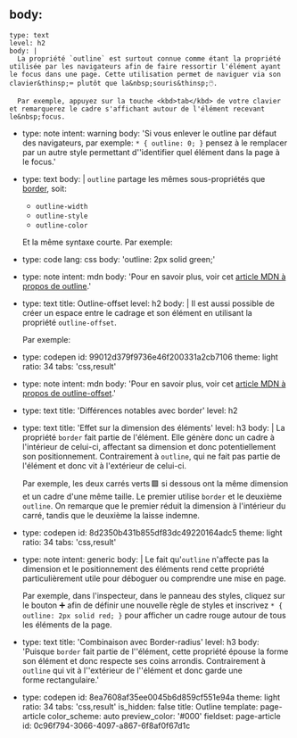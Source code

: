 body:
  -
    type: text
    level: h2
    body: |
      La propriété `outline` est surtout connue comme étant la propriété utilisée par les navigateurs afin de faire ressortir l'élément ayant le focus dans une page. Cette utilisation permet de naviguer via son clavier&thinsp;⌨️ plutôt que la&nbsp;souris&thinsp;🖱️.
      
      Par exemple, appuyez sur la touche <kbd>tab</kbd> de votre clavier et remarquerez le cadre s'affichant autour de l'élément recevant le&nbsp;focus.
  -
    type: note
    intent: warning
    body: 'Si vous enlever le outline par défaut des navigateurs, par exemple: `* { outline: 0; }` pensez à le remplacer par un autre style permettant d''identifier quel élément dans la page à le&nbsp;focus.'
  -
    type: text
    body: |
      `outline` partage les mêmes sous-propriétés que [border](#border),&nbsp;soit:
      
      - `outline-width`
      - `outline-style`
      - `outline-color`
      
      Et la même syntaxe courte. Par&nbsp;exemple:
  -
    type: code
    lang: css
    body: 'outline: 2px solid green;'
  -
    type: note
    intent: mdn
    body: 'Pour en savoir plus, voir cet [article MDN à propos de&nbsp;outline](https://developer.mozilla.org/fr/docs/Web/CSS/outline).'
  -
    type: text
    title: Outline-offset
    level: h2
    body: |
      Il est aussi possible de créer un espace entre le cadrage et son élément en utilisant la propriété&nbsp;`outline-offset`.
      
      Par&nbsp;exemple:
  -
    type: codepen
    id: 99012d379f9736e46f200331a2cb7106
    theme: light
    ratio: 34
    tabs: 'css,result'
  -
    type: note
    intent: mdn
    body: 'Pour en savoir plus, voir cet [article MDN à propos de&nbsp;outline-offset](https://developer.mozilla.org/fr/docs/Web/CSS/outline-offset).'
  -
    type: text
    title: 'Différences notables avec border'
    level: h2
  -
    type: text
    title: 'Effet sur la dimension des éléments'
    level: h3
    body: |
      La propriété `border` fait partie de l'élément. Elle génère donc un cadre à l'intérieur de celui-ci, affectant sa dimension et donc potentiellement son positionnement. Contrairement à&nbsp;`outline`, qui ne fait pas partie de l'élément et donc vit à l'extérieur de&nbsp;celui-ci. 
      
      Par exemple, les deux carrés verts&thinsp;🟩 si dessous ont la même dimension et un cadre d'une même taille. Le premier utilise `border` et le deuxième `outline`. On remarque que le premier réduit la dimension à l'intérieur du carré, tandis que le deuxième la laisse&nbsp;indemne.
  -
    type: codepen
    id: 8d2350b431b855df83dc49220164adc5
    theme: light
    ratio: 34
    tabs: 'css,result'
  -
    type: note
    intent: generic
    body: |
      Le fait qu'`outline` n'affecte pas la dimension et le positionnement des éléments rend cette propriété particulièrement utile pour déboguer ou comprendre une mise en&nbsp;page. 
      
      Par exemple, dans l'inspecteur, dans le panneau des styles, cliquez sur le bouton ➕ afin de définir une nouvelle règle de styles et inscrivez `* { outline: 2px solid red; }` pour afficher un cadre rouge autour de tous les éléments de la&nbsp;page.
  -
    type: text
    title: 'Combinaison avec Border-radius'
    level: h3
    body: 'Puisque `border` fait partie de l''élément, cette propriété épouse la forme son élément et donc respecte ses coins arrondis. Contrairement à `outline` qui vit à l''extérieur de l''élément et donc garde une forme&nbsp;rectangulaire.'
  -
    type: codepen
    id: 8ea7608af35ee0045b6d859cf551e94a
    theme: light
    ratio: 34
    tabs: 'css,result'
is_hidden: false
title: Outline
template: page-article
color_scheme: auto
preview_color: '#000'
fieldset: page-article
id: 0c96f794-3066-4097-a867-6f8af0f67d1c
